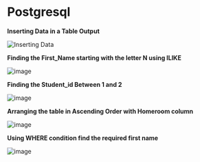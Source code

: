 # Postgresql

**Inserting Data in a Table Output**

![Inserting Data](https://user-images.githubusercontent.com/88196747/129853988-1e4952c7-21fb-46ab-b79f-5efa63929c1b.JPG)

**Finding the First_Name starting with the letter N using ILIKE**

![image](https://user-images.githubusercontent.com/88196747/130074639-61a3bb4e-ac8e-469e-9e76-c6b1f6663c20.png)

**Finding the Student_id Between 1 and 2**

![image](https://user-images.githubusercontent.com/88196747/130243389-a9ef8574-63e1-4bba-a7ac-186e2e94725e.png)

**Arranging the table in Ascending Order with Homeroom column**

![image](https://user-images.githubusercontent.com/88196747/130324533-bc56c928-9257-4cd9-a9ec-6fb511fe0bd6.png)

**Using WHERE condition find the required first name**

![image](https://user-images.githubusercontent.com/88196747/130356122-2c6653b7-caf9-4489-ae03-5c557a91cd42.png)







